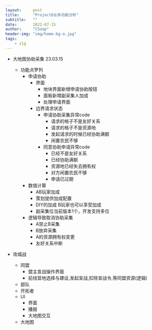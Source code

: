 ```yaml
---
layout:     post
title:      "ProjectD业务功能分析"
subtitle:   ""
date:       2022-07-15
author:     "CSoap"
header-img: "img/home-bg-o.jpg"
tags:
    - slg
---
```


- 大地图协助采集 23.03.15
    - 功能点罗列
        - 申请协助
            - 界面
                - 地块界面新增申请协助按钮
                - 面板新增副采集人加成
                - 处理申请界面
            - 边界请求状态
                - 申请协助采集异常code
                    - 请求的格子不是友好关系
                    - 请求的格子不是资源地
                    - 发起请求的时候已经协助满额
                    - 闲置农民不够
                - 同意协助申请异常code
                    - 已经不是友好关系
                    - 已经协助满额
                    - 资源地已经失去拥有权
                    - 对方闲置农民不够
                    - 申请已过期
        - 数值计算
            - AB玩家加成
            - 策划提供加成配置
            - DIY的加成 B玩家也可以享受加成
            - 副采集位当前版本1个，开发支持多位
        - 逻辑导致取消协助采集
            - A禁止B采集
            - B放弃采集
            - A的资源拥有权变更
            - 友好关系中断

- 攻城战
    - 同盟
        - 盟主宣战操作界面
        - 前线营地选择与建设,发起宣战,扣除宣战令,等同盟资源(逻辑)
    - 部队
    - 开拓者
    - UI
        - 界面
        - 播报
        - 大地图交互
    - 大地图